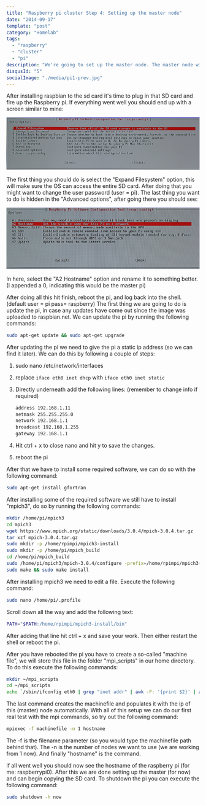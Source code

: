 ```yaml
---
title: "Raspberry pi cluster Step 4: Setting up the master node"
date: "2014-09-17"
template: "post"
category: "Homelab"
tags:
  - "raspberry"
  - "cluster"
  - "pi"
description: "We're going to set up the master node. The master node will be the one that gives work orders to the slaves."
disqusId: "5"
socialImage: "./media/pi1-prev.jpg"
---
```


After installing raspbian to the sd card it's time to plug in that SD card and fire up the Raspberry pi. If everything went well you should end up with a screen similar to mine:

![ncurses based interface that starts after boot that allows you to configure several Raspberry pi settings](./media/pi1-prev.jpg "raspi-config boot screen")

The first thing you should do is select the "Expand Filesystem" option, this will make sure the OS can access the entire SD card. After doing that you might want to change the user password (user = pi). The last thing you want to do is hidden in the "Advanced options", after going there you should see:

![ncurses based interface with the menu options of the 'expand filesystem' option](./media/pi2-prev.jpg "expand filesystem menu options")

In here, select the "A2 Hostname" option and rename it to something better. (I appended a 0, indicating this would be the master pi)

After doing all this hit finish, reboot the pi, and log back into the shell. (default user = pi pass= raspberry) The first thing we are going to do is update the pi, in case any updates have come out since the image was uploaded to raspbian.net. We can update the pi by running the following commands:

```bash
sudo apt-get update && sudo apt-get upgrade
```

After updating the pi we need to give the pi a static ip address (so we can find it later). We can do this by following a couple of steps:

1. sudo nano /etc/network/interfaces
2. replace `iface eth0 inet dhcp` with `iface eth0 inet static`
3. Directly underneath add the following lines: (remember to change info if required)

   ```bash
   address 192.168.1.11
   netmask 255.255.255.0
   network 192.168.1.1
   broadcast 192.168.1.255
   gateway 192.168.1.1
   ```

4. Hit ctrl + x to close nano and hit y to save the changes.
5. reboot the pi

After that we have to install some required software, we can do so with the following command:

```bash
sudo apt-get install gfortran
```

After installing some of the required software we still have to install "mpich3", do so by running the following commands:

```bash
mkdir /home/pi/mpich3
cd mpich3
wget https://www.mpich.org/static/downloads/3.0.4/mpich-3.0.4.tar.gz
tar xzf mpich-3.0.4.tar.gz
sudo mkdir -p /home/rpimpi/mpich3-install
sudo mkdir -p /home/pi/mpich_build
cd /home/pi/mpich_build
sudo /home/pi/mpich3/mpich-3.0.4/configure -prefix=/home/rpimpi/mpich3-install
sudo make && sudo make install
```

After installing mpich3 we need to edit a file. Execute the following command:

```bash
sudo nano /home/pi/.profile
```

Scroll down all the way and add the following text:

```bash
PATH="$PATH:/home/rpimpi/mpich3-install/bin"
```

After adding that line hit ctrl + x and save your work. Then either restart the shell or reboot the pi.

After you have rebooted the pi you have to create a so-called "machine file", we will store this file in the folder "mpi_scripts" in our home directory. To do this execute the following commands:

```bash
mkdir ~/mpi_scripts
cd ~/mpi_scripts
echo `/sbin/ifconfig eth0 | grep "inet addr" | awk -F: '{print $2}' | awk '{print $1}'` > machinefile
```

The last command creates the machinefile and populates it with the ip of this (master) node automatically. With all of this setup we can do our first real test with the mpi commands, so try out the following command:

```bash
mpiexec -f machinefile -n 1 hostname
```

The -f is the filename parameter (so you would type the machinefile path behind that).
The -n is the number of nodes we want to use (we are working from 1 now). And finally "hostname" is the command.

if all went well you should now see the hostname of the raspberry pi (for me: raspberrypi0). After this we are done setting up the master (for now) and can begin copying the SD card. To shutdown the pi you can execute the following command:

```bash
sudo shutdown -h now
```
